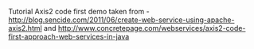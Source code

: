 Tutorial Axis2 code first demo taken from - http://blog.sencide.com/2011/06/create-web-service-using-apache-axis2.html
and http://www.concretepage.com/webservices/axis2-code-first-approach-web-services-in-java
